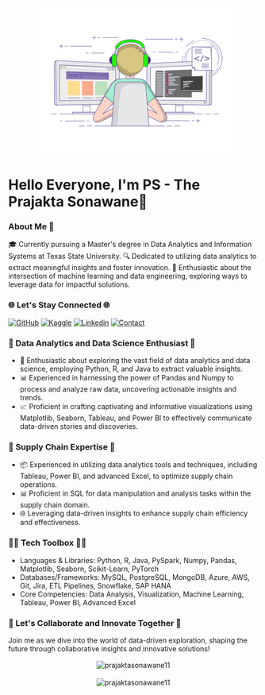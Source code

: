 <!-- Aligning the header content -->
<div align="center">
    <img alt="Coding" width="400" src="https://raw.githubusercontent.com/devSouvik/devSouvik/master/gif3.gif">
</div>

<!-- Main content -->
# Hello Everyone, I'm PS - The Prajakta Sonawane👋

### About Me 🧠
🎓 Currently pursuing a Master's degree in Data Analytics and Information Systems at Texas State University.
🔍 Dedicated to utilizing data analytics to extract meaningful insights and foster innovation.
🚀 Enthusiastic about the intersection of machine learning and data engineering, exploring ways to leverage data for impactful solutions.

### 🌐 Let's Stay Connected 🌐
[![GitHub](https://img.shields.io/badge/-GITHUB-grey?style=for-the-badge&logo=github)](https://github.com/prajaktasonwane11)
[![Kaggle](https://img.shields.io/badge/FollowMe-Kaggle-orange?style=for-the-badge&logo=kaggle)](https://www.kaggle.com/)
[![Linkedin](https://img.shields.io/badge/Connect-Linkedin-blue?style=for-the-badge&logo=linkedin)](https://www.linkedin.com/in/prajakta-sonawane-b69409155/) 
[![Contact](https://img.shields.io/badge/Contact-GMAIL-yellow?style=for-the-badge&logo=gmail&logoColor=white)](mailto:m.prajaktaks9@gmail.com)

### 🚀 Data Analytics and Data Science Enthusiast 🚀
- 🌟 Enthusiastic about exploring the vast field of data analytics and data science, employing Python, R, and Java to extract valuable insights.
- 📊 Experienced in harnessing the power of Pandas and Numpy to process and analyze raw data, uncovering actionable insights and trends.
- 📈 Proficient in crafting captivating and informative visualizations using Matplotlib, Seaborn, Tableau, and Power BI to effectively communicate data-driven stories and discoveries.

### 💼 Supply Chain Expertise 💼
- 📦 Experienced in utilizing data analytics tools and techniques, including Tableau, Power BI, and advanced Excel, to optimize supply chain operations.
- 📊 Proficient in SQL for data manipulation and analysis tasks within the supply chain domain.
- 🌐 Leveraging data-driven insights to enhance supply chain efficiency and effectiveness.

### 👨‍💻 Tech Toolbox 👨‍💻
- Languages & Libraries: Python, R, Java, PySpark, Numpy, Pandas, Matplotlib, Seaborn, Scikit-Learn, PyTorch
- Databases/Frameworks: MySQL, PostgreSQL, MongoDB, Azure, AWS, Git, Jira, ETL Pipelines, Snowflake, SAP HANA
- Core Competencies: Data Analysis, Visualization, Machine Learning, Tableau, Power BI, Advanced Excel

### 🤝 Let's Collaborate and Innovate Together 🤝
Join me as we dive into the world of data-driven exploration, shaping the future through collaborative insights and innovative solutions!

<!-- Adding GitHub and Streak stats -->
<div align="center">
    <img align="center" src="https://github-readme-stats.vercel.app/api?username=prajaktasonawane11&show_icons=true&locale=en&theme=radical" alt="prajaktasonawane11" />
    <br></br>
    <img align="center" src="https://github-readme-streak-stats.herokuapp.com/?user=prajaktasonawane11&theme=radical&hide_border=true" alt="prajaktasonawane11" />
</div>
